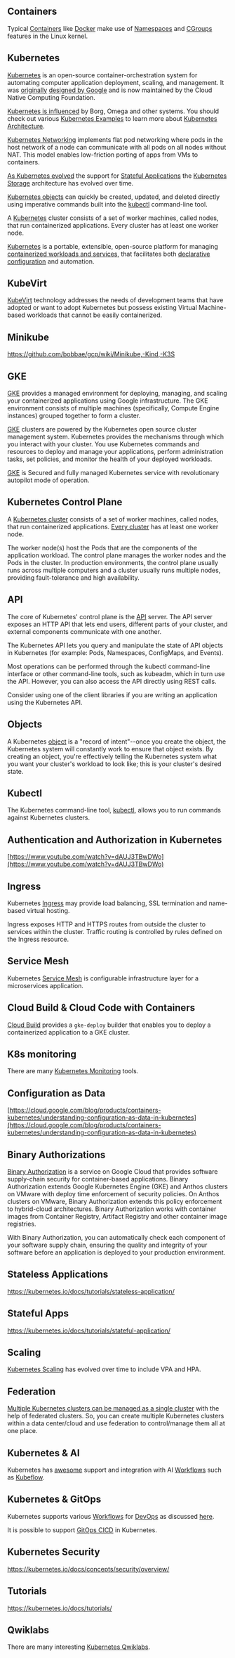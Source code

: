 

## Containers

Typical [Containers](Containers)  like [Docker](https://docker.io) make use of [Namespaces](Namespaces) and [CGroups](https://en.wikipedia.org/wiki/Cgroups) features in the Linux kernel.

## Kubernetes



[Kubernetes](https://kubernetes.io) is an open-source container-orchestration system for automating computer application deployment, scaling, and management. It was [originally](https://cloud.google.com/blog/products/containers-kubernetes/from-google-to-the-world-the-kubernetes-origin-story) [designed by Google](https://www.youtube.com/watch?v=pQ87vVMZK-A)  and is now maintained by the Cloud Native Computing Foundation.



[Kubernetes is influenced](Kubernetes-Origin)  by Borg, Omega and other systems.  You should check out various
[Kubernetes Examples](Kubernetes-Examples) to learn more about [Kubernetes Architecture](Kubernetes-Architecture).

[Kubernetes Networking](Kubernetes-Networking) implements flat pod networking where pods in the host network of a node can communicate with all pods on all nodes without NAT.  This model enables low-friction porting of apps from VMs to containers. 

[As Kubernetes evolved](https://medium.com/swlh/kubernetes-the-evolution-of-a-technology-revolution-805302172ea6) the support for [Stateful Applications](https://blog.min.io/kubernetes-storage-patterns/) the
[Kubernetes Storage](Kubernetes-Storage) architecture has evolved over time.


[Kubernetes objects](https://kubernetes.io/docs/concepts/overview/working-with-objects/kubernetes-objects/) can quickly be created, updated, and deleted directly using imperative commands built into the [kubectl](https://kubernetes.io/docs/reference/kubectl/overview/) command-line tool. 



A [Kubernetes](https://en.wikipedia.org/wiki/Kubernetes) cluster consists of a set of worker machines, called nodes, that run containerized applications. Every cluster has at least one worker node. 




[Kubernetes](https://www.youtube.com/watch?v=X48VuDVv0do) is a portable, extensible, open-source platform for managing [containerized workloads and services](https://www.youtube.com/watch?v=cC46cg5FFAM&list=PLIivdWyY5sqLmnGdKSdQIXq2sd_1bWSnx), that facilitates both [declarative configuration](https://www.youtube.com/watch?v=qmDzcu5uY1I) and automation. 



## KubeVirt


[KubeVirt]( https://kubevirt.io/   ) technology addresses the needs of development teams that have adopted or want to adopt Kubernetes but possess existing Virtual Machine-based workloads that cannot be easily containerized. 


## Minikube

https://github.com/bobbae/gcp/wiki/Minikube,-Kind,-K3S

## GKE

[GKE](GKE) provides a managed environment for deploying, managing, and scaling your containerized applications using Google infrastructure. The GKE environment consists of multiple machines (specifically, Compute Engine instances) grouped together to form a cluster.

[GKE](https://www.youtube.com/watch?v=Rl5M1CzgEH4) clusters are powered by the Kubernetes open source cluster management system. Kubernetes provides the mechanisms through which you interact with your cluster. You use Kubernetes commands and resources to deploy and manage your applications, perform administration tasks, set policies, and monitor the health of your deployed workloads.

[GKE](GKE) is Secured and fully managed Kubernetes service with revolutionary autopilot mode of operation.


## Kubernetes Control Plane


A [Kubernetes cluster](https://kubernetes.io/docs/concepts/overview/components/) consists of a set of worker machines, called nodes, that run containerized applications. [Every cluster](https://www.youtube.com/watch?v=Krpb44XR0bk) has at least one worker node.

The worker node(s) host the Pods that are the components of the application workload. The control plane manages the worker nodes and the Pods in the cluster. In production environments, the control plane usually runs across multiple computers and a cluster usually runs multiple nodes, providing fault-tolerance and high availability.



## API

The core of Kubernetes' control plane is the [API](https://kubernetes.io/docs/concepts/overview/kubernetes-api/) server. The API server exposes an HTTP API that lets end users, different parts of your cluster, and external components communicate with one another.

The Kubernetes API lets you query and manipulate the state of API objects in Kubernetes (for example: Pods, Namespaces, ConfigMaps, and Events).

Most operations can be performed through the kubectl command-line interface or other command-line tools, such as kubeadm, which in turn use the API. However, you can also access the API directly using REST calls.

Consider using one of the client libraries if you are writing an application using the Kubernetes API.



## Objects

A Kubernetes [object](https://kubernetes.io/docs/concepts/overview/working-with-objects/) is a "record of intent"--once you create the object, the Kubernetes system will constantly work to ensure that object exists. By creating an object, you're effectively telling the Kubernetes system what you want your cluster's workload to look like; this is your cluster's desired state.



## Kubectl

The Kubernetes command-line tool, [kubectl](Kubectl), allows you to run commands against Kubernetes clusters. 



## Authentication and Authorization in Kubernetes

[https://www.youtube.com/watch?v=dAUJ3TBwDWo](https://www.youtube.com/watch?v=dAUJ3TBwDWo)

## Ingress

Kubernetes [Ingress](Ingress) may provide load balancing, SSL termination and name-based virtual hosting.


Ingress exposes HTTP and HTTPS routes from outside the cluster to services within the cluster. Traffic routing is controlled by rules defined on the Ingress resource.



## Service Mesh

Kubernetes [Service Mesh](Service-Mesh) is configurable infrastructure layer for a microservices application.


## Cloud Build & Cloud Code with Containers

[Cloud Build](Cloud-Build) provides a `gke-deploy` builder that enables you to deploy a containerized application to a GKE cluster.


## K8s monitoring

There are many [Kubernetes Monitoring](Kubernetes-Monitoring) tools.


## Configuration as Data

[https://cloud.google.com/blog/products/containers-kubernetes/understanding-configuration-as-data-in-kubernetes](https://cloud.google.com/blog/products/containers-kubernetes/understanding-configuration-as-data-in-kubernetes)


## Binary Authorizations

[Binary Authorization](https://cloud.google.com/binary-authorization/docs/overview) is a service on Google Cloud that provides software supply-chain security for container-based applications. Binary Authorization extends Google Kubernetes Engine (GKE) and Anthos clusters on VMware with deploy time enforcement of security policies. On Anthos clusters on VMware, Binary Authorization extends this policy enforcement to hybrid-cloud architectures. Binary Authorization works with container images from Container Registry, Artifact Registry and other container image registries.

With Binary Authorization, you can automatically check each component of your software supply chain, ensuring the quality and integrity of your software before an application is deployed to your production environment.

## Stateless Applications

https://kubernetes.io/docs/tutorials/stateless-application/


## Stateful Apps

https://kubernetes.io/docs/tutorials/stateful-application/

## Scaling

[Kubernetes Scaling](Kubernetes-scaling) has evolved over time to include VPA and HPA.

## Federation

[Multiple Kubernetes clusters can be managed as a single cluster](https://github.com/kubernetes-sigs/kubefed) with the help of federated clusters. So, you can create multiple Kubernetes clusters within a data center/cloud and use federation to control/manage them all at one place.





## Kubernetes & AI

Kubernetes has [awesome](https://github.com/CognonicLabs/awesome-AI-kubernetes) support and integration with AI [Workflows](Workflows) such as [Kubeflow](Kubeflow).

## Kubernetes & GitOps



Kubernetes supports various [Workflows](Workflows) for [DevOps](DevOps) as discussed [here](https://faun.pub/workflow-for-kubernetes-devops-15f0dbb560ff).

It is possible to support [GitOps CICD](https://itnext.io/continuous-gitops-the-way-to-do-devops-in-kubernetes-896b0ea1d0fb) in Kubernetes.

## Kubernetes Security

https://kubernetes.io/docs/concepts/security/overview/


## Tutorials

https://kubernetes.io/docs/tutorials/


## Qwiklabs

There are many interesting [Kubernetes Qwiklabs](Kubernetes-Qwiklabs).
